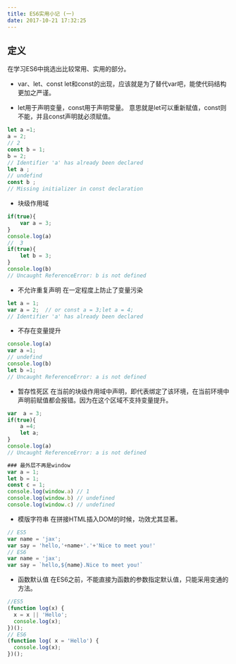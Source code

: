 ```yaml
---
title: ES6实用小记 (一)
date: 2017-10-21 17:32:25
---
```


## 定义

在学习ES6中挑选出比较常用、实用的部分。

- var、let、const
let和const的出现，应该就是为了替代var吧，能使代码结构更加之严谨。

- let用于声明变量，const用于声明常量。
意思就是let可以重新赋值，const则不能，并且const声明就必须赋值。
``` javascript
let a =1;
a = 2;
// 2
const b = 1;
b = 2;
// Identifier 'a' has already been declared
let a ;
// undefind
const b ;
// Missing initializer in const declaration
```
- 块级作用域
``` javascript
if(true){
    var a = 3;
}
console.log(a)
//  3
if(true){
    let b = 3;
}
console.log(b)
// Uncaught ReferenceError: b is not defined
```
- 不允许重复声明
在一定程度上防止了变量污染
``` javascript
let a = 1;
var a = 2;  // or const a = 3;let a = 4;
// Identifier 'a' has already been declared
```
- 不存在变量提升
``` javascript
console.log(a)
var a =1;
// undefind
console.log(b)
let b =1;
// Uncaught ReferenceError: a is not defined
```
- 暂存性死区
在当前的块级作用域中声明，即代表绑定了该环境，在当前环境中声明前赋值都会报错。因为在这个区域不支持变量提升。
``` javascript
var  a = 3;
if(true){
    a =4;
    let a;
}
console.log(a)
// Uncaught ReferenceError: a is not defined

### 最外层不再是window
var a = 1;
let b = 1;
const c = 1;
console.log(window.a) // 1
console.log(window.b) // undefined
console.log(window.c) // undefined
```
- 模版字符串
在拼接HTML插入DOM的时候，功效尤其显著。
``` javascript
// ES5
var name = 'jax';
var say = 'hello,'+name+'.'+'Nice to meet you!'
// ES6
var name = 'jax';
var say = `hello,${name}.Nice to meet you!`
```
- 函数默认值
在ES6之前，不能直接为函数的参数指定默认值，只能采用变通的方法。
``` javascript
//ES5
(function log(x) {
  x = x || 'Hello';
  console.log(x);
})();
// ES6
(function log( x = 'Hello') {
  console.log(x);
})();
```